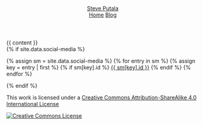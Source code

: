 ---
---

<!doctype html>
<html>
    <head>
        <meta charset="utf-8">
        <meta name="viewport" content="width=device-width, initial-scale=1">
        <meta name="keywords" content="{{ page.tags | join: ' ' | escape }}">
        <meta name="description" content="{{ page.title | strip_html | strip_newlines | escape }} - {{ page.excerpt | strip_html | strip_newlines | escape }}">
        <meta name="author" content="Steve Putala">
        <meta property="og:title" content="{{ page.title | strip_html | strip_newlines | escape }}"/>
        <!--<meta property="og:image" content=""/>-->
        <meta property="og:description" content="{{ page.excerpt | strip_html | strip_newlines | escape }}"/>
        <meta property="og:url" content="{{ page.url | absolute_url | uri_escape }}" />
        <title>{{ page.title }}</title>
        <script src="https://kit.fontawesome.com/2ac533ff53.js" crossorigin="anonymous"></script>
        <link rel="stylesheet" href="/assets/css/styles.css">
    </head>
    <body class="{{ page.body_class }}">
        <header>
            <a href="/" class="logo">Steve Putala</a>
            <nav>
                <a href="/"{% if page.url == '/' %} class="active"{% endif %}>Home</a>
                <a href="/blog/"{% if page.url contains '/blog/' %} class="active"{% endif %}>Blog</a>
            </nav>
        </header>
        <main>
            {{ content }}
        </main>
        <footer>
            {% if site.data.social-media %}
            <p class="socials">
                {% assign sm = site.data.social-media %}
                {% for entry in sm %}
                    {% assign key = entry | first %}
                    {% if sm[key].id %}
                        <a href="{{ sm[key].href }}{{ sm[key].id }}" title="{{ sm[key].title }}"><i class="fa {{ sm[key].fa-icon }}"></i>{{ sm[key].id }}</a>
                    {% endif %}
                {% endfor %}
            </p>
            {% endif %}
            <p class="copyleft">
                <span>This work is licensed under a </span>
                <a rel="license" href="http://creativecommons.org/licenses/by-sa/4.0/">Creative Commons Attribution-ShareAlike 4.0 International License</a>
            </p>
            <p><a rel="license" href="http://creativecommons.org/licenses/by-sa/4.0/"><img alt="Creative Commons License" style="border-width:0" src="https://i.creativecommons.org/l/by-sa/4.0/88x31.png" /></a></p>
        </footer>
    </body>
</html>
